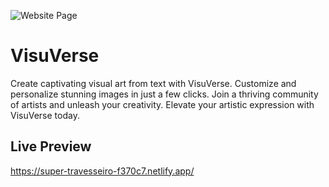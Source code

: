 ![Website Page](https://github.com/AkashMaurya2037/VisuVerse/assets/122963306/6cc0da57-1a2b-48ff-8eda-a5de4f6016b5)

# VisuVerse
Create captivating visual art from text with VisuVerse. Customize and personalize stunning images in just a few clicks. Join a thriving community of artists and unleash your creativity. Elevate your artistic expression with VisuVerse today.

## Live Preview

https://super-travesseiro-f370c7.netlify.app/
